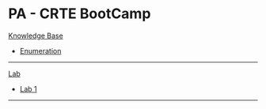 # PA - CRTE BootCamp

[Knowledge Base]()

  * [Enumeration](n01-Enumerations.md)

- - - -

[Lab]()

  * [Lab 1](l01-Enumerations.md)

- - - - 
